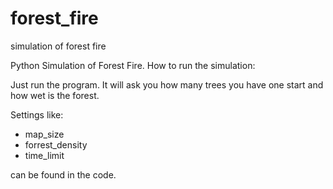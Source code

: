 # forest_fire
simulation of forest fire

Python Simulation of Forest Fire.
How to run the simulation:

Just run the program. It will ask you how many trees you have one start and how wet is the forest.

Settings like:
- map_size
- forrest_density
- time_limit

can be found in the code.
